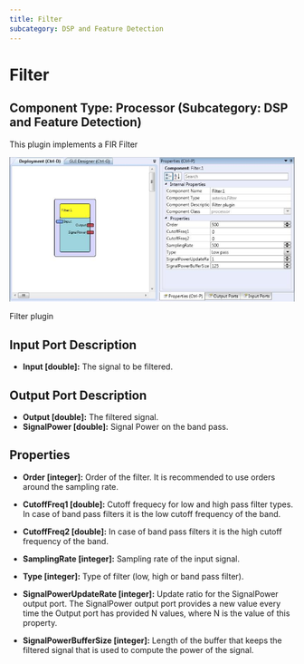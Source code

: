 ```yaml
---
title: Filter
subcategory: DSP and Feature Detection
---
```


# Filter

## Component Type: Processor (Subcategory: DSP and Feature Detection)

This plugin implements a FIR Filter

![Screenshot: Filter plugin](./img/filter.jpg "Screenshot: Filter plugin")

Filter plugin

## Input Port Description

- **Input \[double\]:** The signal to be filtered.

## Output Port Description

- **Output \[double\]:** The filtered signal.
- **SignalPower \[double\]:** Signal Power on the band pass.

## Properties

- **Order \[integer\]:** Order of the filter. It is recommended to use orders around the sampling rate.

- **CutoffFreq1 \[double\]:** Cutoff frequecy for low and high pass filter types. In case of band pass filters it is the low cutoff frequency of the band.

- **CutoffFreq2 \[double\]:** In case of band pass filters it is the high cutoff frequency of the band.

- **SamplingRate \[integer\]:** Sampling rate of the input signal.

- **Type \[integer\]:** Type of filter (low, high or band pass filter).

- **SignalPowerUpdateRate \[integer\]:** Update ratio for the SignalPower output port. The SignalPower output port provides a new value every time the Output port has provided N values, where N is the value of this property.

- **SignalPowerBufferSize \[integer\]:** Length of the buffer that keeps the filtered signal that is used to compute the power of the signal.
